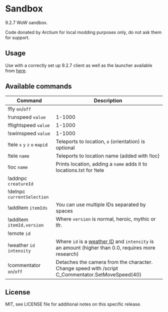 # Sandbox
9.2.7 WoW sandbox. 

Code donated by Arctium for local modding purposes only, do not ask them for support. 

## Usage
Use with a correctly set up 9.2.7 client as well as the launcher available from [here](https://github.com/ModernWoWTools/Launcher).

## Available commands
|Command          |Description              |
|-----------------|-------------------------|
|!fly `on`/`off`|
|!runspeed `value` | 1-1000 |
|!flightspeed `value` | 1-1000 | 
|!swimspeed `value` | 1-1000 |
|!tele `x` `y` `z` `o` `mapid`|Teleports to location, `o` (orientation) is optional  |
|!tele `name`|Teleports to location name (added with !loc) |
|!loc `name` | Prints location, adding a `name` adds it to locations.txt for !tele |
|!addnpc `creatureId`| 
|!delnpc `currentSelection` |
|!additem `itemIds` | You can use multiple IDs separated by spaces |
|!additem `itemId,version` | Where `version` is normal, heroic, mythic or lfr. |
|!emote `id` |
|!weather `id` `intensity`| Where `id` is a [weather ID](https://wago.tools/db2/Weather?build=9.2.7.45745) and `intensity` is an amount (higher than 0.0, requires more research) | 
|!commentator `on`/`off` |Detaches the camera from the character. Change speed with /script C_Commentator.SetMoveSpeed(40)

## License
MIT, see LICENSE file for additional notes on this specific release.
